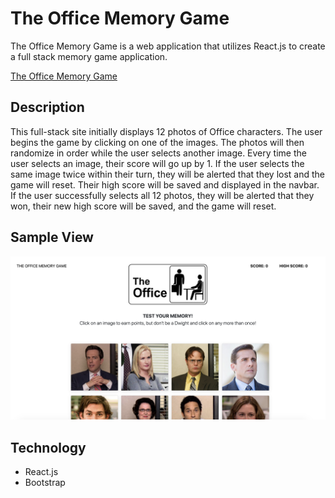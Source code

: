 # The Office Memory  Game

The Office Memory Game is a web application that utilizes React.js to create a full stack memory game application. 

[The Office Memory Game](https://dry-chamber-59503.herokuapp.com/ "The Office Memory Game")

## Description

 This full-stack site initially displays 12 photos of Office characters. The user begins the game by clicking on one of the images. The photos will then randomize in order while the user selects another image. Every time the user selects an image, their score will go up by 1. If the user selects the same image twice within their turn, they will be alerted that they lost and the game will reset. Their high score will be saved and displayed in the navbar. If the user successfully selects all 12 photos, they will be alerted that they won, their new high score will be saved, and the game will reset. 

## Sample View

![The Office Memory Game Screenshot](/public/images/screenshot-01.jpg)

## Technology

+ React.js
+ Bootstrap